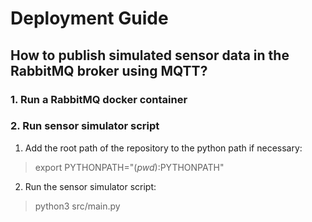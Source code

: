 # Deployment Guide

## How to publish simulated sensor data in the RabbitMQ broker using MQTT?
### 1. Run a RabbitMQ docker container

### 2. Run sensor simulator script
1. Add the root path of the repository to the python path if necessary:
> export PYTHONPATH="$(pwd):$PYTHONPATH"
2. Run the sensor simulator script:
> python3 src/main.py